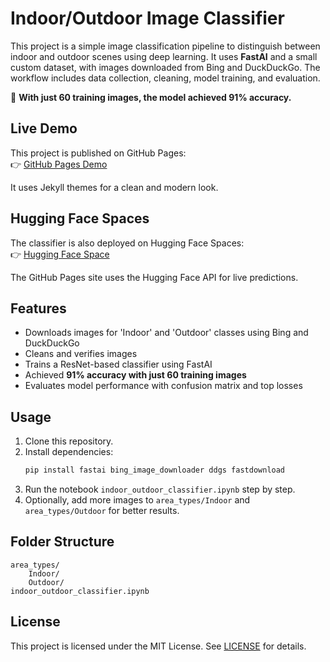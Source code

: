 # Indoor/Outdoor Image Classifier

This project is a simple image classification pipeline to distinguish between indoor and outdoor scenes using deep learning. It uses **FastAI** and a small custom dataset, with images downloaded from Bing and DuckDuckGo. The workflow includes data collection, cleaning, model training, and evaluation.  

🚀 **With just 60 training images, the model achieved 91% accuracy.**

## Live Demo

This project is published on GitHub Pages:  
👉 [GitHub Pages Demo](https://adilsiraju.github.io/indoor_outdoor_classifier_hackp/)  

It uses Jekyll themes for a clean and modern look.  

## Hugging Face Spaces

The classifier is also deployed on Hugging Face Spaces:  
👉 [Hugging Face Space](https://huggingface.co/spaces/adilsiraju/Indoor_outdoor_classifier)  

The GitHub Pages site uses the Hugging Face API for live predictions.  

## Features
- Downloads images for 'Indoor' and 'Outdoor' classes using Bing and DuckDuckGo  
- Cleans and verifies images  
- Trains a ResNet-based classifier using FastAI  
- Achieved **91% accuracy with just 60 training images**  
- Evaluates model performance with confusion matrix and top losses  

## Usage
1. Clone this repository.  
2. Install dependencies:
   ```bash
   pip install fastai bing_image_downloader ddgs fastdownload
   ```
3. Run the notebook `indoor_outdoor_classifier.ipynb` step by step.
4. Optionally, add more images to `area_types/Indoor` and `area_types/Outdoor` for better results.

## Folder Structure
```
area_types/
    Indoor/
    Outdoor/
indoor_outdoor_classifier.ipynb
```

## License
This project is licensed under the MIT License. See [LICENSE](LICENSE) for details.

